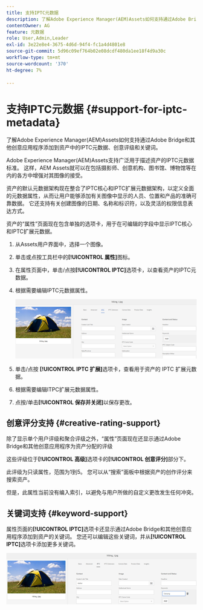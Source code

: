 ```yaml
---
title: 支持IPTC元数据
description: 了解Adobe Experience Manager(AEM)Assets如何支持通过Adobe Bridge和其他创意应用程序添加到资产中的IPTC元数据、创意评级和关键词。
contentOwner: AG
feature: 元数据
role: User,Admin,Leader
exl-id: 3e22e8e4-3675-4d6d-94f4-fc1a4d4801e8
source-git-commit: 5d96c09ef764b02e08dcdf480da1ee18f4d9a30c
workflow-type: tm+mt
source-wordcount: '370'
ht-degree: 7%

---
```


# 支持IPTC元数据 {#support-for-iptc-metadata}

了解Adobe Experience Manager(AEM)Assets如何支持通过Adobe Bridge和其他创意应用程序添加到资产中的IPTC元数据、创意评级和关键词。

Adobe Experience Manager(AEM)Assets支持广泛用于描述资产的IPTC元数据标准。 这样，AEM Assets就可以在包括摄影师、创意机构、图书馆、博物馆等在内的各方中增强对其图像的接受。

资产的默认元数据架构现在整合了IPTC核心和IPTC扩展元数据架构，以定义全面的元数据属性，从而让用户能够添加有关图像中显示的人员、位置和产品的准确可靠数据。 它还支持有关创建图像的日期、名称和标识符，以及灵活的权限信息表达方式。

资产的“属性”页面现在包含单独的选项卡，用于在可编辑的字段中显示IPTC核心和IPTC扩展元数据。

1. 从Assets用户界面中，选择一个图像。
1. 单击或点按工具栏中的&#x200B;**[!UICONTROL 属性]**&#x200B;图标。
1. 在属性页面中，单击/点按&#x200B;**[!UICONTROL IPTC]**&#x200B;选项卡，以查看资产的IPTC元数据。
1. 根据需要编辑IPTC元数据属性。

   ![iptc_tab](assets/iptc_tab.png)

1. 单击/点按 **[!UICONTROL IPTC 扩展]**&#x200B;选项卡，查看用于资产的 IPTC 扩展元数据。
1. 根据需要编辑ITPC扩展元数据属性。
1. 点按/单击&#x200B;**[!UICONTROL 保存并关闭]**&#x200B;以保存更改。

## 创意评分支持 {#creative-rating-support}

除了显示单个用户评级和聚合评级之外，“属性”页面现在还显示通过Adobe Bridge和其他创意应用程序为资产分配的评级

这些评级位于&#x200B;**[!UICONTROL 高级]**&#x200B;选项卡的&#x200B;**[!UICONTROL 创意评分]**&#x200B;部分下。

此评级为只读属性，范围为1到5。 您可以从“搜索”面板中根据资产的创作评分来搜索资产。

但是，此属性当前没有编入索引，以避免与用户所做的自定义更改发生任何冲突。

## 关键词支持 {#keyword-support}

属性页面的&#x200B;**[!UICONTROL IPTC]**&#x200B;选项卡还显示通过Adobe Bridge和其他创意应用程序添加到资产的关键词。 您还可以编辑这些关键词，并从&#x200B;**[!UICONTROL IPTC]**&#x200B;选项卡添加更多关键词。

![关键词](assets/keywords.png)
